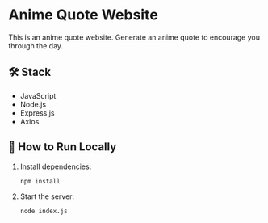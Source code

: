# Anime Quote Website

This is an anime quote website. Generate an anime quote to encourage you through the day.

## 🛠 Stack
- JavaScript  
- Node.js  
- Express.js  
- Axios  

## 🚀 How to Run Locally

1. Install dependencies:
   ```bash
   npm install
2. Start the server:
    ```bash
    node index.js